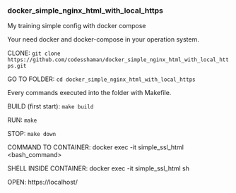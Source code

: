 ### docker_simple_nginx_html_with_local_https
My training simple config with docker compose

Your need docker and docker-compose in your operation system.

CLONE:
``git clone https://github.com/codesshaman/docker_simple_nginx_html_with_local_https.git``

GO TO FOLDER:
``cd docker_simple_nginx_html_with_local_https``

Every commands executed into the folder with Makefile.

BUILD (first start): ``make build``

RUN: ``make``

STOP: ``make down``

COMMAND TO CONTAINER:
docker exec -it simple_ssl_html <bash_command>

SHELL INSIDE CONTAINER:
docker exec -it simple_ssl_html sh

OPEN:
https://localhost/
